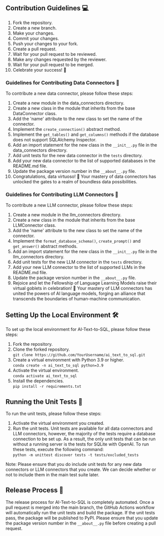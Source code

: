 ## Contribution Guidelines 💻
1. Fork the repository.
2. Create a new branch.
3. Make your changes.
4. Commit your changes.
5. Push your changes to your fork.
6. Create a pull request.
7. Wait for your pull request to be reviewed.
8. Make any changes requested by the reviewer.
9. Wait for your pull request to be merged.
10. Celebrate your success! 🎉

### Guidelines for Contributing Data Connectors 💽
To contribute a new data connector, please follow these steps:
1. Create a new module in the data_connectors directory.
2. Create a new class in the module that inherits from the base DataConnector class.
3. Add the 'name' attribute to the new class to set the name of the connector.
4. Implement the `create_connection()` abstract method.
5. Implement the `get_tables()` and `get_columns()` methods if the database does not support SQLAlchemy Inspector.
6. Add an import statement for the new class in the `__init__.py` file in the data_connectors directory.
7. Add unit tests for the new data connector in the `tests` directory.
8. Add your new data connector to the list of supported databases in the README.md file.
9. Update the package version number in the `__about__.py` file.
10. Congratulations, data virtuoso! 🎉 Your mastery of data connectors has unlocked the gates to a realm of boundless data possibilities.

### Guidelines for Contributing LLM Connectors 🤖
To contribute a new LLM connector, please follow these steps:
1. Create a new module in the llm_connectors directory.
2. Create a new class in the module that inherits from the base LLMConnector class.
3. Add the 'name' attribute to the new class to set the name of the connector.
4. Implement the `format_database_schema()`, `create_prompt()` and `get_answer()` abstract methods.
5. Add an import statement for the new class in the `__init__.py` file in the llm_connectors directory.
6. Add unit tests for the new LLM connector in the `tests` directory.
7. Add your new LLM connector to the list of supported LLMs in the README.md file.
8. Update the package version number in the `__about__.py` file.
9. Rejoice and let the Fellowship of Language Learning Models raise their virtual goblets in celebration! 🎉 Your mastery of LLM connectors has united the powers of AI language models, forging an alliance that transcends the boundaries of human-machine communication.

## Setting Up the Local Environment 🛠️
To set up the local environment for AI-Text-to-SQL, please follow these steps:
1. Fork the repository.
2. Clone the forked repository.<br>
`git clone https://github.com/YourUsername/ai_text_to_sql.git`
3. Create a virtual environment with Python 3.9 or higher.<br>
`conda create -n ai_text_to_sql python=3.9`
4. Activate the virtual environment.<br>
`conda activate ai_text_to_sql`
5. Install the dependencies.<br>
`pip install -r requirements.txt`

## Running the Unit Tests 🧪
To run the unit tests, please follow these steps:
1. Activate the virtual environment you created.<br>
2. Run the unit tests. Unit tests are available for all data connectors and LLM connectors, however, the majority of the tests require a database connection to be set up. As a result, the only unit tests that can be run without a running server is the tests for SQLite with OpenAI. To run these tests, execute the following command:<br>
`python -m unittest discover tests -t tests/excluded_tests`

Note: Please ensure that you do include unit tests for any new data connectors or LLM connectors that you create. We can decide whether or not to include them in the main test suite later.

## Release Process 🚀
The release process for AI-Text-to-SQL is completely automated. Once a pull request is merged into the main branch, the GitHub Actions workflow will automatically run the unit tests and build the package. If the unit tests pass, the package will be published to PyPI. Please ensure that you update the package version number in the `__about__.py` file before creating a pull request.

